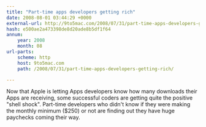```yaml
---
title: "Part-time apps developers getting rich"
date: 2008-08-01 03:44:29 +0000
external-url: http://9to5mac.com/2008/07/31/part-time-apps-developers-getting-rich/
hash: e500ae2a473398de8d20ade8b5df1f64
annum:
    year: 2008
    month: 08
url-parts:
    scheme: http
    host: 9to5mac.com
    path: /2008/07/31/part-time-apps-developers-getting-rich/

---
```


Now that Apple is letting Apps developers know how many downloads their Apps are receiving, some successful coders are getting quite the positive "shell shock". Part-time developers who didn't know if they were making the monthly minimum ($250) or not are finding out they have huge paychecks coming their way.
